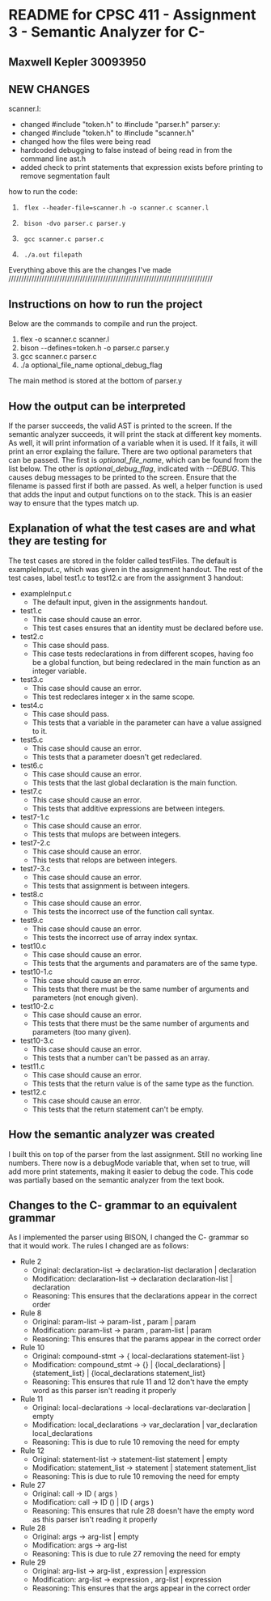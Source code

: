 # README for CPSC 411 - Assignment 3 - Semantic Analyzer for C-

## Maxwell Kepler 30093950

## NEW CHANGES
scanner.l: 
- changed #include "token.h" to #include "parser.h"
parser.y: 
- changed #include "token.h" to #include "scanner.h" 
- changed how the files were being read 
- hardcoded debugging to false instead of being read in from the command line
ast.h
- added check to print statements that expression exists before printing to remove segmentation fault

how to run the code:
1.      flex --header-file=scanner.h -o scanner.c scanner.l
2.      bison -dvo parser.c parser.y
3.      gcc scanner.c parser.c
4.      ./a.out filepath

Everything above this are the changes I've made
////////////////////////////////////////////////////////////////////////////////


















## Instructions on how to run the project

Below are the commands to compile and run the project.

1. flex -o scanner.c scanner.l
2. bison --defines=token.h -o parser.c parser.y
3. gcc scanner.c parser.c
4. ./a optional_file_name optional_debug_flag

The main method is stored at the bottom of parser.y

## How the output can be interpreted

If the parser succeeds, the valid AST is printed to the screen.
If the semantic analyzer succeeds, it will print the stack at different key moments. As well, it will print information of a variable when it is used. If it fails, it will print an error explaing the failure. There are two optional parameters that can be passed. The first is _optional_file_name_, which can be found from the list below. The other is _optional_debug_flag_, indicated with _--DEBUG_. This causes debug messages to be printed to the screen. Ensure that the filename is passed first if both are passed. As well, a helper function is used that adds the input and output functions on to the stack. This is an easier way to ensure that the types match up.

## Explanation of what the test cases are and what they are testing for

The test cases are stored in the folder called testFiles. The default is exampleInput.c, which was given in the assignment handout. The rest of the test cases, label test1.c to test12.c are from the assignment 3 handout:

-   exampleInput.c
    -   The default input, given in the assignments handout.
-   test1.c
    -   This case should cause an error.
    -   This test cases ensures that an identity must be declared before use.
-   test2.c
    -   This case should pass.
    -   This case tests redeclarations in from different scopes, having foo be a global function, but being redeclared in the main function as an integer variable.
-   test3.c
    -   This case should cause an error.
    -   This test redeclares integer x in the same scope.
-   test4.c
    -   This case should pass.
    -   This tests that a variable in the parameter can have a value assigned to it.
-   test5.c
    -   This case should cause an error.
    -   This tests that a parameter doesn't get redeclared.
-   test6.c
    -   This case should cause an error.
    -   This tests that the last global declaration is the main function.
-   test7.c
    -   This case should cause an error.
    -   This tests that additive expressions are between integers.
-   test7-1.c
    -   This case should cause an error.
    -   This tests that mulops are between integers.
-   test7-2.c
    -   This case should cause an error.
    -   This tests that relops are between integers.
-   test7-3.c
    -   This case should cause an error.
    -   This tests that assignment is between integers.
-   test8.c
    -   This case should cause an error.
    -   This tests the incorrect use of the function call syntax.
-   test9.c
    -   This case should cause an error.
    -   This tests the incorrect use of array index syntax.
-   test10.c
    -   This case should cause an error.
    -   This tests that the arguments and paramaters are of the same type.
-   test10-1.c
    -   This case should cause an error.
    -   This tests that there must be the same number of arguments and parameters (not enough given).
-   test10-2.c
    -   This case should cause an error.
    -   This tests that there must be the same number of arguments and parameters (too many given).
-   test10-3.c
    -   This case should cause an error.
    -   This tests that a number can't be passed as an array.
-   test11.c
    -   This case should cause an error.
    -   This tests that the return value is of the same type as the function.
-   test12.c
    -   This case should cause an error.
    -   This tests that the return statement can't be empty.

## How the semantic analyzer was created

I built this on top of the parser from the last assignment. Still no working line numbers. There now is a debugMode variable that, when set to true, will add more print statements, making it easier to debug the code. This code was partially based on the semantic analyzer from the text book.

## Changes to the C- grammar to an equivalent grammar

As I implemented the parser using BISON, I changed the C- grammar so that it would work.
The rules I changed are as follows:

-   Rule 2
    -   Original: declaration-list -> declaration-list declaration | declaration
    -   Modification: declaration-list -> declaration declaration-list | declaration
    -   Reasoning: This ensures that the declarations appear in the correct order
-   Rule 8
    -   Original: param-list -> param-list , param | param
    -   Modification: param-list -> param , param-list | param
    -   Reasoning: This ensures that the params appear in the correct order
-   Rule 10
    -   Original: compound-stmt -> { local-declarations statement-list }
    -   Modification: compound_stmt -> {} | {local_declarations} | {statement_list} | {local_declarations statement_list}
    -   Reasoning: This ensures that rule 11 and 12 don't have the empty word as this parser isn't reading it properly
-   Rule 11
    -   Original: local-declarations -> local-declarations var-declaration | empty
    -   Modification: local_declarations -> var_declaration | var_declaration local_declarations
    -   Reasoning: This is due to rule 10 removing the need for empty
-   Rule 12
    -   Original: statement-list -> statement-list statement | empty
    -   Modification: statement_list -> statement | statement statement_list
    -   Reasoning: This is due to rule 10 removing the need for empty
-   Rule 27
    -   Original: call -> ID ( args )
    -   Modification: call -> ID () | ID ( args )
    -   Reasoning: This ensures that rule 28 doesn't have the empty word as this parser isn't reading it properly
-   Rule 28
    -   Original: args -> arg-list | empty
    -   Modification: args -> arg-list
    -   Reasoning: This is due to rule 27 removing the need for empty
-   Rule 29
    -   Original: arg-list -> arg-list , expression | expression
    -   Modification: arg-list -> expression , arg-list | expression
    -   Reasoning: This ensures that the args appear in the correct order

